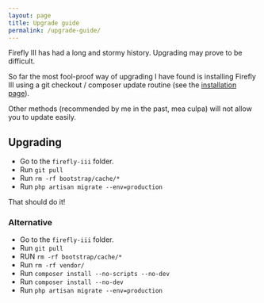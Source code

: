 ```yaml
---
layout: page
title: Upgrade guide
permalink: /upgrade-guide/
---
```


Firefly III has had a long and stormy history. Upgrading may prove to be difficult.

So far the most fool-proof way of upgrading I have found is installing Firefly III using a git checkout / composer update routine (see the [installation page](https://firefly-iii.github.io/installation-guide/)).

Other methods (recommended by me in the past, mea culpa) will not allow you to update easily.

## Upgrading

* Go to the ``firefly-iii`` folder.
* Run ``git pull``
* Run ``rm -rf bootstrap/cache/*``
* Run ``php artisan migrate --env=production``

That should do it!

### Alternative

* Go to the ``firefly-iii`` folder.
* Run ``git pull``
* RUN ``rm -rf bootstrap/cache/*``
* Run ``rm -rf vendor/``
* Run ``composer install --no-scripts --no-dev``
* Run ``composer install --no-dev``
* Run ``php artisan migrate --env=production``